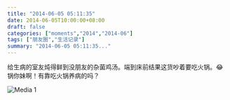 ```yaml
---
title: "2014-06-05 05:11:35"
date: 2014-06-05T10:00:00+08:00
draft: false
categories: ["moments","2014","2014-06"]
tags: ["朋友圈","生活记录"]
summary: "2014-06-05 05:11:35..."
---
```


给生病的室友炖得鲜到没朋友的杂菌鸡汤。端到床前结果这货吵着要吃火锅。😂锅你妹啊！有靠吃火锅养病的吗？

![Media 1](/Moments/photos/2014-06-05/201406050511350.jpg)

